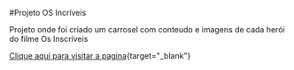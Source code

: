 #Projeto OS Incríveis

Projeto onde foi criado um carrosel com conteudo e imagens de cada herói do filme Os Inscríveis

[Clique aqui para visitar a pagina](https://eu-jompa.github.io/Os-Incriveis/){target="_blank"}